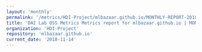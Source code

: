 ```yaml
---
layout: 'monthly'
permalink: '/metrics/HDI-Project/mlbazaar.github.io/MONTHLY-REPORT-2018-11-14/'
title: 'DAI Lab OSS Metrics Metrics report for mlbazaar.github.io | MONTHLY-REPORT-2018-11-14'
organization: 'HDI-Project'
repository: 'mlbazaar.github.io'
current_date: '2018-11-14'
---
```

